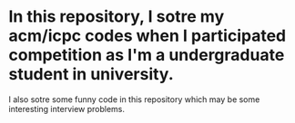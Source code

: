 # In this repository, I sotre my acm/icpc codes when I participated competition as I'm a undergraduate student in university. 
I also sotre some funny code in this repository which may be some interesting interview problems.

